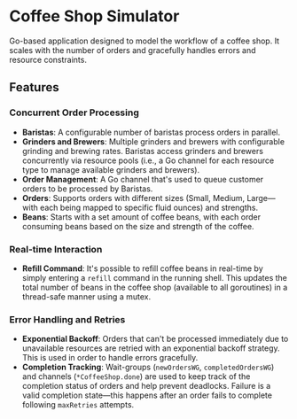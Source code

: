 # Coffee Shop Simulator

Go-based application designed to model the workflow of a coffee shop. It scales with the number of orders and gracefully handles errors and resource constraints.

## Features

### Concurrent Order Processing
- **Baristas**: A configurable number of baristas process orders in parallel.
- **Grinders and Brewers**: Multiple grinders and brewers with configurable grinding and brewing rates. Baristas access grinders and brewers concurrently via resource pools (i.e., a Go channel for each resource type to manage available grinders and brewers).
- **Order Management**: A Go channel that's used to queue customer orders to be processed by Baristas. 
- **Orders**: Supports orders with different sizes (Small, Medium, Large&mdash;with each being mapped to specific fluid ounces) and strengths.
- **Beans**: Starts with a set amount of coffee beans, with each order consuming beans based on the size and strength of the coffee.

### Real-time Interaction
- **Refill Command**: It's possible to refill coffee beans in real-time by simply entering a `refill` command in the running shell. This updates the total number of beans in the coffee shop (available to all goroutines) in a thread-safe manner using a mutex.

### Error Handling and Retries
- **Exponential Backoff**: Orders that can't be processed immediately due to unavailable resources are retried with an exponential backoff strategy. This is used in order to handle errors gracefully. 
- **Completion Tracking**: Wait-groups (`newOrdersWG`, `completedOrdersWG`) and channels (`*CoffeeShop.done`) are used to keep track of the completion status of orders and help prevent deadlocks. Failure is a valid completion state&mdash;this happens after an order fails to complete following `maxRetries` attempts.
